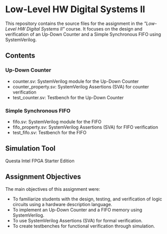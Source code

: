 # Low-Level HW Digital Systems II
This repository contains the source files for the assignment in the *"Low-Level HW Digital Systems II"* course. It focuses on the design and verification of an Up-Down Counter and a Simple Synchronous FIFO using SystemVerilog.

## Contents

### Up-Down Counter
- counter.sv: SystemVerilog module for the Up-Down Counter
- counter_property.sv: SystemVerilog Assertions (SVA) for counter verification
- test_counter.sv: Testbench for the Up-Down Counter

### Simple Synchronous FIFO
- fifo.sv: SystemVerilog module for the FIFO
- fifo_property.sv: SystemVerilog Assertions (SVA) for FIFO verification
- test_fifo.sv: Testbench for the FIFO

## Simulation Tool
Questa Intel FPGA Starter Edition

## Assignment Objectives
The main objectives of this assignment were:
- To familiarize students with the design, testing, and verification of logic circuits using a hardware description language.
- To implement an Up-Down Counter and a FIFO memory using SystemVerilog.
- To use SystemVerilog Assertions (SVA) for formal verification.
- To create testbenches for functional verification through simulation.